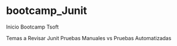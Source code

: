 # bootcamp_Junit
Inicio Bootcamp Tsoft

Temas a Revisar 
    Junit
        Pruebas Manuales vs Pruebas Automatizadas
        